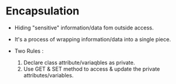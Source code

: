 # Encapsulation

* Hiding "sensitive" information/data fom outside access.
* It's a process of wrapping information/data into a single piece.
* Two Rules :

  1. Declare class attribute/variaqbles as private.
  2. Use GET & SET method to access &  update the private attributes/variables.
